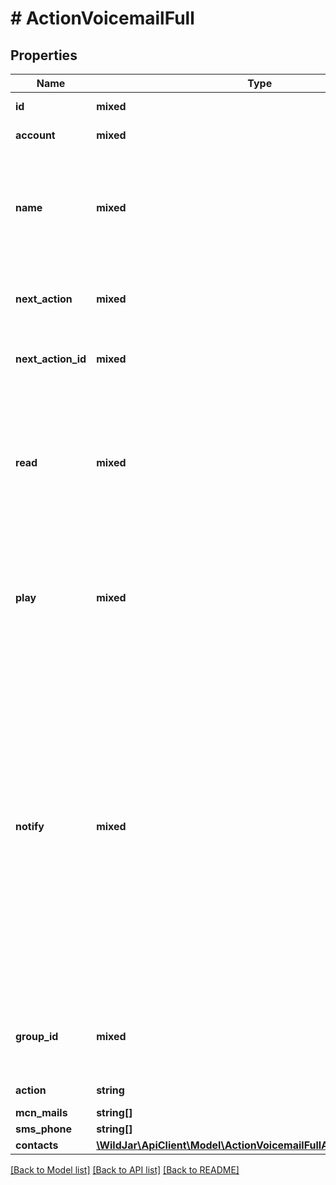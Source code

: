 # # ActionVoicemailFull

## Properties

Name | Type | Description | Notes
------------ | ------------- | ------------- | -------------
**id** | **mixed** | The action ID. | [optional] [readonly]
**account** | **mixed** | The account ID. | [optional] [readonly]
**name** | **mixed** | Friendly name of the call flow action. Used to easily identify an action in the call flow. | [optional]
**next_action** | **mixed** | Next action type to route to in the call flow. | [optional]
**next_action_id** | **mixed** | Next action ID to route to in the call flow. | [optional]
**read** | **mixed** | The voicemail message to be read to the caller using Text-to-Speech (TTS). Only populate if **not** using a recording MP3. | [optional]
**play** | **mixed** | The URI to an MP3 file to play as a voicemail message. Only populate if **not** using TTS. | [optional]
**notify** | **mixed** | When notifications are sent to email or SMS contacts:   * &#x60;always&#x60; - Notify for all call types (email only).   * &#x60;missed&#x60; - Notify for missed call types only.   * &#x60;no&#x60; - No not send call notifications by email or SMS. **Note**: Requires a voicemail action to be the next action in the call flow. | [optional]
**group_id** | **mixed** | The contact group ID the notifications will be sent to. | [optional]
**action** | **string** | The action type. | [optional] [readonly]
**mcn_mails** | **string[]** |  | [optional]
**sms_phone** | **string[]** |  | [optional]
**contacts** | [**\WildJar\ApiClient\Model\ActionVoicemailFullAllOfContactsInner[]**](ActionVoicemailFullAllOfContactsInner.md) |  | [optional]

[[Back to Model list]](../../README.md#models) [[Back to API list]](../../README.md#endpoints) [[Back to README]](../../README.md)

